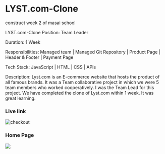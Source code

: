 # LYST.com-Clone
construct week 2 of masai school

LYST.com-Clone
Position: Team Leader

Duration: 1 Week

Responsibilities: Managed team | Managed Git Repository | Product Page | Header & Footer | Payment Page

Tech Stack: JavaScript | HTML | CSS | APIs

Description: Lyst.com is an E-commerce website that hosts the product of all famous brands. It was a Team collaborative project in which we were 5 team members who worked cooperatively. I was the Team Lead for this project. We have completed the clone of Lyst.com within 1 week. It was great learning.

### Live link
![checkout](https://courageous-frangipane-f0775f.netlify.app/)

### Home Page
![](https://github.com/Mozakir178/WebEngers/blob/main/payment/lyst.jpg)

